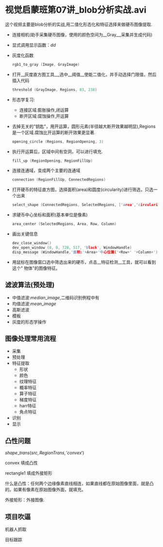 # 视觉启蒙班第07讲\_blob分析实战.avi


这个视频主要是blob分析的实战,用二值化形态化和特征选择来做硬币图像提取.



+ 连接相机(助手采集硬币图像，使用的颜色空间为__Gray__,采集并生成代码)

+ 显式调用显示函数：$dd$

+ 灰度化函数

  ```C
  rgb1_to_gray (Image, GrayImage)
  ```

  

+ 打开__灰度直方图工具__,选中__阈值__使能二值化，并手动选择门限值，然后插入代码

  ```C
  threshold (GrayImage, Regions, 83, 238)
  ```

+ 形态学复习:

  + 连接区域:膨胀操作,闭运算
  + 断开区域:腐蚀操作,开运算

+ 去掉无关的"钥匙"，用开运算，圆形元素(半径越大断开效果越明显),Regions是一个区域.腐蚀比开运算的断开效果更显著.

  ```C
  opening_circle (Regions, RegionOpening, 3)
  ```

+ 执行开运算后，区域中间有空洞，可以进行填充.

  ```C
  fill_up (RegionOpening, RegionFillUp)
  ```

+ 连接连通域，变成两个主要的连通域

  ```C
  connection (RegionFillUp, ConnectedRegions)
  ```

+ 打开硬币的特征直方图，选择面积(area)和圆度(circularity)进行筛选，只选一个出来

  ```C
  select_shape (ConnectedRegions, SelectedRegions, ['area','circularity'], 'and', [32000,0.9], [34902.8,0.98])
  ```

+ 求硬币中心坐标和面积(基本单位是像素)

  ```C
  area_center (SelectedRegions, Area, Row, Column)
  ```

+ 画出关键信息

  ```C
  dev_close_window()
  dev_open_window (0, 0, 728, 517, 'black', WindowHandle)
  disp_message (WindowHandle,'面积:'+Area+'中心位置('+Row+' '+Column+')','window',Row, Column, 'blue', 'true')
  ```

+ 用鼠标在图像窗口选中筛选出来的硬币，点击__特征检测__工具，就可以看到这个" 物体"的图像特征。



## 滤波算法(预处理)

+ 中值滤波:$median\_image$,二维码识别例程中有
+ 均值滤波:$mean\_image$
+ 高斯滤波
+ 模板
+ 灰度的形态学操作



## 图像处理常用流程

+ 采集
+ 预处理
+ 特征提取
  + 形状
  + 颜色
  + 纹理特征
  + 概率特征
  + 算子特征
  + 梯度特征
  + harr特征
  + 角点特征
+ 识别
+ 显示





## 凸性问题

$shape\_trans(src,RegionTrans,'convex')$

convex 填成凸性 

rectangle1 填成外接矩形



什么是凸性：任何两个边缘像素直线相连，如果直线都在原始图像里面，就是凸的。如果有像素在原始图像外面，就填充。

外接矩形：外接图像.



## 项目吹逼

机器人抓取

目标跟踪